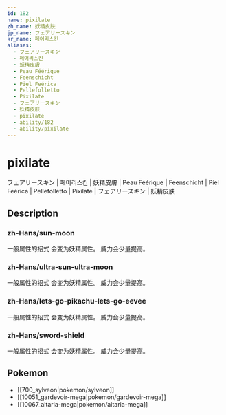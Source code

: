 ```yaml
---
id: 182
name: pixilate
zh_name: 妖精皮肤
jp_name: フェアリースキン
kr_name: 페어리스킨
aliases:
  - フェアリースキン
  - 페어리스킨
  - 妖精皮膚
  - Peau Féérique
  - Feenschicht
  - Piel Feérica
  - Pellefolletto
  - Pixilate
  - フェアリースキン
  - 妖精皮肤
  - pixilate
  - ability/182
  - ability/pixilate
---
```

# pixilate

フェアリースキン | 페어리스킨 | 妖精皮膚 | Peau Féérique | Feenschicht | Piel Feérica | Pellefolletto | Pixilate | フェアリースキン | 妖精皮肤

## Description

### zh-Hans/sun-moon

一般属性的招式
会变为妖精属性。
威力会少量提高。

### zh-Hans/ultra-sun-ultra-moon

一般属性的招式
会变为妖精属性。
威力会少量提高。

### zh-Hans/lets-go-pikachu-lets-go-eevee

一般属性的招式
会变为妖精属性。
威力会少量提高。

### zh-Hans/sword-shield

一般属性的招式
会变为妖精属性。
威力会少量提高。

## Pokemon

- [[700_sylveon|pokemon/sylveon]]
- [[10051_gardevoir-mega|pokemon/gardevoir-mega]]
- [[10067_altaria-mega|pokemon/altaria-mega]]

